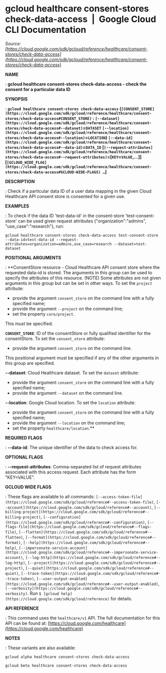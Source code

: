 # gcloud healthcare consent-stores check-data-access  |  Google Cloud CLI Documentation

*Source: [https://cloud.google.com/sdk/gcloud/reference/healthcare/consent-stores/check-data-access](https://cloud.google.com/sdk/gcloud/reference/healthcare/consent-stores/check-data-access)*

**NAME**

: **gcloud healthcare consent-stores check-data-access - check the consent for a particular data ID**

**SYNOPSIS**

: **`gcloud healthcare consent-stores check-data-access` (`[CONSENT_STORE](https://cloud.google.com/sdk/gcloud/reference/healthcare/consent-stores/check-data-access#CONSENT_STORE)` : `[--dataset](https://cloud.google.com/sdk/gcloud/reference/healthcare/consent-stores/check-data-access#--dataset)`=`DATASET` `[--location](https://cloud.google.com/sdk/gcloud/reference/healthcare/consent-stores/check-data-access#--location)`=`LOCATION`) `[--data-id](https://cloud.google.com/sdk/gcloud/reference/healthcare/consent-stores/check-data-access#--data-id)`=`DATA_ID` [`[--request-attributes](https://cloud.google.com/sdk/gcloud/reference/healthcare/consent-stores/check-data-access#--request-attributes)`=[`KEY`=`VALUE`,…]] [`[GCLOUD_WIDE_FLAG](https://cloud.google.com/sdk/gcloud/reference/healthcare/consent-stores/check-data-access#GCLOUD-WIDE-FLAGS) …`]**

**DESCRIPTION**

: Check if a particular data ID of a user data mapping in the given Cloud
Healthcare API consent store is consented for a given use.

**EXAMPLES**

: To check if the data ID 'test-data-id' in the consent-store 'test-consent-store'
can be used given request attributes {"organization":"admins",
"use_case":"research"}, run:

```
gcloud healthcare consent-stores check-data-access test-consent-store --data-id=test-data-id --request-attributes=organization=admins,use_case=research --dataset=test-dataset
```

**POSITIONAL ARGUMENTS**

: **ConsentStore resource - Cloud Healthcare API consent store where the requested
data-id is stored. The arguments in this group can be used to specify the
attributes of this resource. (NOTE) Some attributes are not given arguments in
this group but can be set in other ways.
To set the `project` attribute:

- provide the argument `consent_store` on the command line with a fully
specified name;
- provide the argument `--project` on the command line;
- set the property `core/project`.

This must be specified.

**`CONSENT_STORE`**:
ID of the consentStore or fully qualified identifier for the consentStore.
To set the `consent_store` attribute:

- provide the argument `consent_store` on the command line.

This positional argument must be specified if any of the other arguments in this
group are specified.

**--dataset**:
Cloud Healthcare dataset.
To set the `dataset` attribute:

- provide the argument `consent_store` on the command line with a fully
specified name;
- provide the argument `--dataset` on the command line.

**--location**:
Google Cloud location.
To set the `location` attribute:

- provide the argument `consent_store` on the command line with a fully
specified name;
- provide the argument `--location` on the command line;
- set the property `healthcare/location`.**

**REQUIRED FLAGS**

: **--data-id**:
The unique identifier of the data to check access for.

**OPTIONAL FLAGS**

: **--request-attributes**:
Comma-separated list of request attributes associated with this access request.
Each attribute has the form "KEY=VALUE".

**GCLOUD WIDE FLAGS**

: These flags are available to all commands: `[--access-token-file](https://cloud.google.com/sdk/gcloud/reference#--access-token-file)`,
`[--account](https://cloud.google.com/sdk/gcloud/reference#--account)`, `[--billing-project](https://cloud.google.com/sdk/gcloud/reference#--billing-project)`,
`[--configuration](https://cloud.google.com/sdk/gcloud/reference#--configuration)`,
`[--flags-file](https://cloud.google.com/sdk/gcloud/reference#--flags-file)`,
`[--flatten](https://cloud.google.com/sdk/gcloud/reference#--flatten)`, `[--format](https://cloud.google.com/sdk/gcloud/reference#--format)`, `[--help](https://cloud.google.com/sdk/gcloud/reference#--help)`, `[--impersonate-service-account](https://cloud.google.com/sdk/gcloud/reference#--impersonate-service-account)`,
`[--log-http](https://cloud.google.com/sdk/gcloud/reference#--log-http)`,
`[--project](https://cloud.google.com/sdk/gcloud/reference#--project)`, `[--quiet](https://cloud.google.com/sdk/gcloud/reference#--quiet)`, `[--trace-token](https://cloud.google.com/sdk/gcloud/reference#--trace-token)`, `[--user-output-enabled](https://cloud.google.com/sdk/gcloud/reference#--user-output-enabled)`,
`[--verbosity](https://cloud.google.com/sdk/gcloud/reference#--verbosity)`.
Run `$ [gcloud help](https://cloud.google.com/sdk/gcloud/reference)` for details.

**API REFERENCE**

: This command uses the `healthcare/v1` API. The full documentation for
this API can be found at: [https://cloud.google.com/healthcare](https://cloud.google.com/healthcare)

**NOTES**

: These variants are also available:

```
gcloud alpha healthcare consent-stores check-data-access
```

```
gcloud beta healthcare consent-stores check-data-access
```